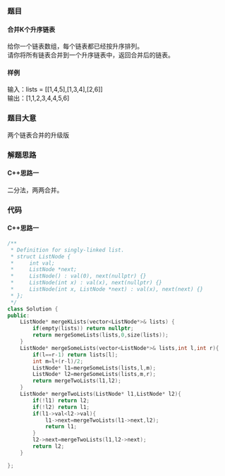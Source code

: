 ### 题目
#### 合并K个升序链表
给你一个链表数组，每个链表都已经按升序排列。  
请你将所有链表合并到一个升序链表中，返回合并后的链表。
#### 样例
输入：lists = [[1,4,5],[1,3,4],[2,6]]  
输出：[1,1,2,3,4,4,5,6]
### 题目大意
两个链表合并的升级版  
### 解题思路
#### C++思路一
二分法，两两合并。
### 代码
#### C++思路一
```C++
/**
 * Definition for singly-linked list.
 * struct ListNode {
 *     int val;
 *     ListNode *next;
 *     ListNode() : val(0), next(nullptr) {}
 *     ListNode(int x) : val(x), next(nullptr) {}
 *     ListNode(int x, ListNode *next) : val(x), next(next) {}
 * };
 */
class Solution {
public:
    ListNode* mergeKLists(vector<ListNode*>& lists) {
        if(empty(lists)) return nullptr;
        return mergeSomeLists(lists,0,size(lists));
    }
    ListNode* mergeSomeLists(vector<ListNode*>& lists,int l,int r){
        if(l==r-1) return lists[l];
        int m=l+(r-l)/2;
        ListNode* l1=mergeSomeLists(lists,l,m);
        ListNode* l2=mergeSomeLists(lists,m,r);
        return mergeTwoLists(l1,l2);
    }
    ListNode* mergeTwoLists(ListNode* l1,ListNode* l2){
        if(!l1) return l2;
        if(!l2) return l1;
        if(l1->val<l2->val){
            l1->next=mergeTwoLists(l1->next,l2);
            return l1;
        }
        l2->next=mergeTwoLists(l1,l2->next);
        return l2;
    }

};
```